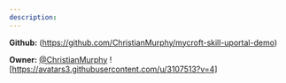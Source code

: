 ```yaml
---
description: 
---
```



**Github:** (https://github.com/ChristianMurphy/mycroft-skill-uportal-demo)

**Owner:** [@ChristianMurphy](https://github.com/ChristianMurphy) ![https://avatars3.githubusercontent.com/u/3107513?v=4]

